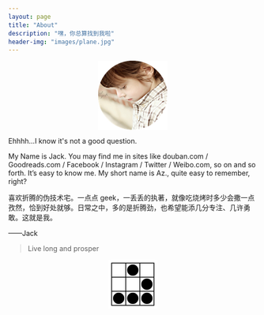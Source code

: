 ```yaml
---
layout: page
title: "About"
description: "嘿，你总算找到我啦"
header-img: "images/plane.jpg"
---
```


<center>
    <p><img src="/images/Zero.png" align="center"></p>
</center>

Ehhhh...I know it's not a good question.

My Name is Jack. You may find me in sites like douban.com / Goodreads.com / Facebook / Instagram / Twitter / Weibo.com, so on and so forth. It’s easy to know me. My short name is Az., quite easy to remember, right?

喜欢折腾的伪技术宅。一点点 geek，一丢丢的执著，就像吃烧烤时多少会撒一点孜然，恰到好处就够。日常之中，多的是折腾劲，也希望能添几分专注、几许勇敢。这就是我。

——Jack


> Live long and prosper

<center>
    <p><img src="/images/hacker.png" align="center"></p>
</center>
